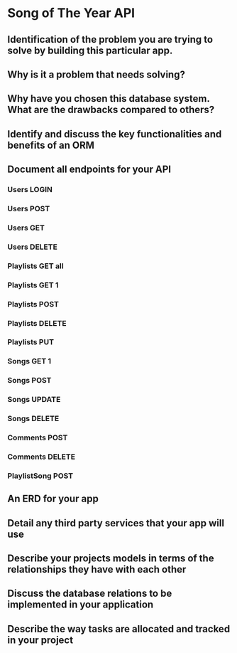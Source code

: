 # Song of The Year API

## Identification of the problem you are trying to solve by building this particular app.

## Why is it a problem that needs solving?

## Why have you chosen this database system. What are the drawbacks compared to others?

## Identify and discuss the key functionalities and benefits of an ORM

## Document all endpoints for your API

### Users LOGIN

### Users POST

### Users GET

### Users DELETE

### Playlists GET all

### Playlists GET 1

### Playlists POST

### Playlists DELETE

### Playlists PUT

### Songs GET 1

### Songs POST

### Songs UPDATE

### Songs DELETE

### Comments POST

### Comments DELETE

### PlaylistSong POST

## An ERD for your app

## Detail any third party services that your app will use

## Describe your projects models in terms of the relationships they have with each other

## Discuss the database relations to be implemented in your application

## Describe the way tasks are allocated and tracked in your project